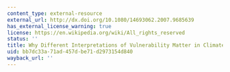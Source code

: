 ```yaml
---
content_type: external-resource
external_url: http://dx.doi.org/10.1080/14693062.2007.9685639
has_external_license_warning: true
license: https://en.wikipedia.org/wiki/All_rights_reserved
status: ''
title: Why Different Interpretations of Vulnerability Matter in Climate Change Discourses
uid: bb7dc33a-71ad-457d-be71-d2973154d840
wayback_url: ''
---
```

